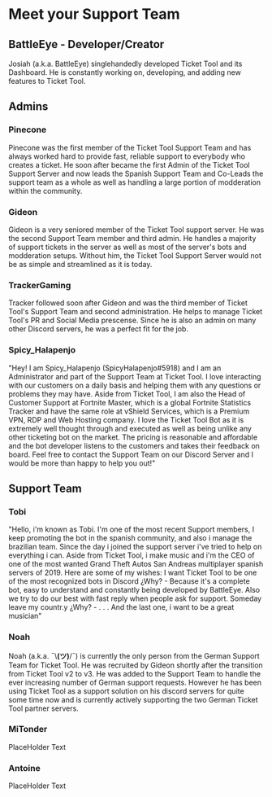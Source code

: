# Meet your Support Team

## BattleEye - Developer/Creator
Josiah (a.k.a. BattleEye) singlehandedly developed Ticket Tool and its Dashboard.  He is constantly working on, developing, and adding new features to Ticket Tool.

## Admins
### Pinecone
Pinecone was the first member of the Ticket Tool Support Team and has always worked hard to provide fast, reliable support to everybody who creates a ticket.  He soon after became the first Admin of the Ticket Tool Support Server and now leads the Spanish Support Team and Co-Leads the support team as a whole as well as handling a large portion of modderation within the community.

### Gideon
Gideon is a very seniored member of the Ticket Tool support server.  He was the second Support Team member and third admin.  He handles a majority of support tickets in the server as well as most of the server's bots and modderation setups.  Without him, the Ticket Tool Support Server would not be as simple and streamlined as it is today.

### TrackerGaming
Tracker followed soon after Gideon and was the third member of Ticket Tool's Support Team and second administration. He helps to manage Ticket Tool's PR and Social Media prescense.  Since he is also an admin on many other Discord servers, he was a perfect fit for the job.

### Spicy_Halapenjo
"Hey! I am Spicy_Halapenjo (SpicyHalapenjo#5918) and I am an Administrator and part of the Support Team at Ticket Tool. I love interacting with our customers on a daily basis and helping them with any questions or problems they may have. Aside from Ticket Tool, I am also the Head of Customer Support at Fortnite Master, which is a global Fortnite Statistics Tracker and have the same role at vShield Services, which is a Premium VPN, RDP and Web Hosting company. I love the Ticket Tool Bot as it is extremely well thought through and executed as well as being unlike any other ticketing bot on the market. The pricing is reasonable and affordable and the bot developer listens to the customers and takes their feedback on board. Feel free to contact the Support Team on our Discord Server and I would be more than happy to help you out!"


## Support Team
### Tobi
"Hello, i'm known as Tobi. I'm one of the most recent Support members, I keep promoting the bot in the spanish community, and also i manage the brazilian team. Since the day i joined the support server i've tried to help on everything i can. Aside from Ticket Tool, i make music and i'm the CEO of one of the most wanted Grand Theft Autos San Andreas multiplayer spanish servers of 2019. Here are some of my wishes:
I want Ticket Tool to be one of the most recognized bots in Discord ¿Why? - Because it's a complete bot, easy to understand and constantly being developed by BattleEye. Also we try to do our best with fast reply when people ask for support.
Someday leave my countr.y ¿Why? - . . .
And the last one, i want to be a great musician"

### Noah
Noah (a.k.a. ¯\\__(ツ)__/¯) is currently the only person from the German Support Team for Ticket Tool. He was recruited by Gideon shortly after the transition from Ticket Tool v2 to v3. He was added to the Support Team to handle the ever increasing number of German support requests. However he has been using Ticket Tool as a support solution on his discord servers for quite some time now and is currently actively supporting the two German Ticket Tool partner servers.

### MiTonder
PlaceHolder Text

### Antoine
PlaceHolder Text
